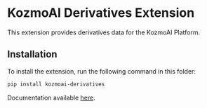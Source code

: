 # KozmoAI Derivatives Extension

This extension provides derivatives data for the KozmoAI Platform.

## Installation

To install the extension, run the following command in this folder:

```bash
pip install kozmoai-derivatives
```

Documentation available [here](https://docs.kozmoai.co/sdk).
